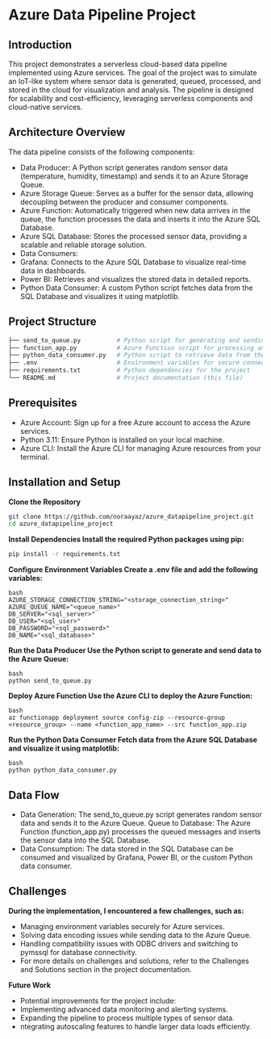 # Azure Data Pipeline Project
## Introduction

This project demonstrates a serverless cloud-based data pipeline implemented using Azure services. The goal of the project was to simulate an IoT-like system where sensor data is generated, queued, processed, and stored in the cloud for visualization and analysis. The pipeline is designed for scalability and cost-efficiency, leveraging serverless components and cloud-native services.

## Architecture Overview

The data pipeline consists of the following components:
- Data Producer: A Python script generates random sensor data (temperature, humidity, timestamp) and sends it to an Azure Storage Queue.
- Azure Storage Queue: Serves as a buffer for the sensor data, allowing decoupling between the producer and consumer components.
- Azure Function: Automatically triggered when new data arrives in the queue, the function processes the data and inserts it into the Azure SQL Database.
- Azure SQL Database: Stores the processed sensor data, providing a scalable and reliable storage solution.
- Data Consumers:
- Grafana: Connects to the Azure SQL Database to visualize real-time data in dashboards.
- Power BI: Retrieves and visualizes the stored data in detailed reports.
- Python Data Consumer: A custom Python script fetches data from the SQL Database and visualizes it using matplotlib.

## Project Structure
```bash
├── send_to_queue.py          # Python script for generating and sending sensor data to Azure Queue
├── function_app.py           # Azure Function script for processing and storing data in SQL Database
├── python_data_consumer.py   # Python script to retrieve data from the SQL Database and visualize it
├── .env                      # Environment variables for secure connection details
├── requirements.txt          # Python dependencies for the project
└── README.md                 # Project documentation (this file)
```

## Prerequisites

- Azure Account: Sign up for a free Azure account to access the Azure services.
- Python 3.11: Ensure Python is installed on your local machine.
- Azure CLI: Install the Azure CLI for managing Azure resources from your terminal.

## Installation and Setup

**Clone the Repository**
```bash
git clone https://github.com/noraayaz/azure_datapipeline_project.git
cd azure_datapipeline_project
```

**Install Dependencies Install the required Python packages using pip:**
```bash
pip install -r requirements.txt
```

**Configure Environment Variables Create a .env file and add the following variables:**
```
bash
AZURE_STORAGE_CONNECTION_STRING="<storage_connection_string>"
AZURE_QUEUE_NAME="<queue_name>"
DB_SERVER="<sql_server>"
DB_USER="<sql_user>"
DB_PASSWORD="<sql_password>"
DB_NAME="<sql_database>"
```
**Run the Data Producer Use the Python script to generate and send data to the Azure Queue:**
```
bash
python send_to_queue.py
```
**Deploy Azure Function Use the Azure CLI to deploy the Azure Function:**
```
bash
az functionapp deployment source config-zip --resource-group <resource_group> --name <function_app_name> --src function_app.zip
```
**Run the Python Data Consumer Fetch data from the Azure SQL Database and visualize it using matplotlib:**
```
bash
python python_data_consumer.py
```
## Data Flow

- Data Generation: The send_to_queue.py script generates random sensor data and sends it to the Azure Queue.
Queue to Database: The Azure Function (function_app.py) processes the queued messages and inserts the sensor data into the SQL Database.
- Data Consumption: The data stored in the SQL Database can be consumed and visualized by Grafana, Power BI, or the custom Python data consumer.
## Challenges

**During the implementation, I encountered a few challenges, such as:**
- Managing environment variables securely for Azure services.
- Solving data encoding issues while sending data to the Azure Queue.
- Handling compatibility issues with ODBC drivers and switching to pymssql for database connectivity.
- For more details on challenges and solutions, refer to the Challenges and Solutions section in the project documentation.

**Future Work**

- Potential improvements for the project include:
- Implementing advanced data monitoring and alerting systems.
- Expanding the pipeline to process multiple types of sensor data.
- ntegrating autoscaling features to handle larger data loads efficiently.
